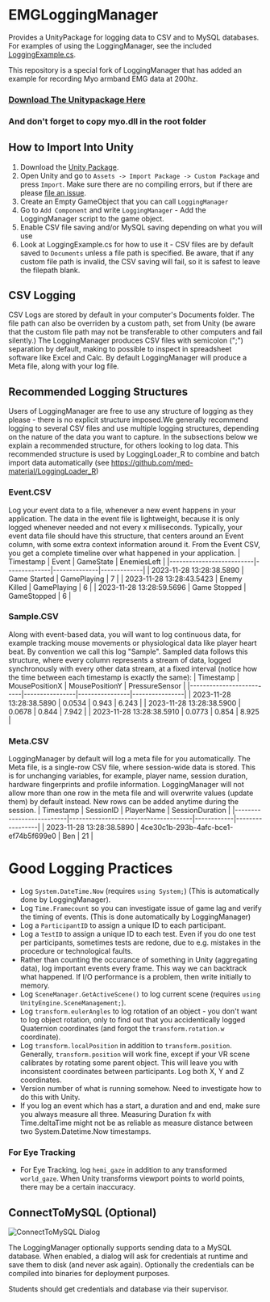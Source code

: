 # EMGLoggingManager
Provides a UnityPackage for logging data to CSV and to MySQL databases. For examples of using the LoggingManager, see the included [LoggingExample.cs](https://github.com/med-material/LoggingManager/blob/master/Assets/LoggingManager/LoggingExample.cs). 

This repository is a special fork of LoggingManager that has added an example for recording Myo armband EMG data at 200hz.

### [Download The Unitypackage Here](https://github.com/med-material/LoggingManager/releases/latest)
### And don't forget to copy myo.dll in the root folder

## How to Import Into Unity
 1. Download the [Unity Package](https://github.com/med-material/LoggingManager/releases/latest).
 2. Open Unity and go to `Assets -> Import Package -> Custom Package` and press `Import`. Make sure there are no compiling errors, but if there are please [file an issue](https://github.com/med-material/LoggingManager/issues/new/choose).
 3. Create an Empty GameObject that you can call `LoggingManager`
 4. Go to `Add Component` and write `LoggingManager` - Add the LoggingManager script to the game object.
 5. Enable CSV file saving and/or MySQL saving depending on what you will use
 6. Look at LoggingExample.cs for how to use it - CSV files are by default saved to `Documents` unless a file path is specified. Be aware, that if any custom file path is invalid, the CSV saving will fail, so it is safest to leave the filepath blank.

## CSV Logging
CSV Logs are stored by default in your computer's Documents folder. The file path can also be overriden by a custom path, set from Unity (be aware that the custom file path may not be transferable to other computers and fail silently.)  The LoggingManager produces CSV files with semicolon (";") separation by default, making to possible to inspect in spreadsheet software like Excel and Calc. By default LoggingManager will produce a Meta file, along with your log file. 

## Recommended Logging Structures
Users of LoggingManager are free to use any structure of logging as they please - there is no explicit structure imposed.We generally recommend logging to several CSV files and use multiple logging structures, depending on the nature of the data you want to capture. In the subsections below we explain a recommended structure, for others looking to log data. This recommended structure is used by LoggingLoader_R to combine and batch import data automatically (see https://github.com/med-material/LoggingLoader_R)

### Event.CSV
Log your event data to a file, whenever a new event happens in your application. The data in the event file is lightweight, because it is only logged whenever needed and not every x milliseconds. Typically, your event data file should have this structure, that centers around an Event column, with some extra context information around it. From the Event CSV, you get a complete timeline over what happened in your application.
| Timestamp                | Event        | GameState    | EnemiesLeft |
|--------------------------|--------------|--------------|-------------| 
| 2023-11-28 13:28:38.5890 | Game Started | GamePlaying  | 7           |
| 2023-11-28 13:28:43.5423 | Enemy Killed | GamePlaying  | 6           |
| 2023-11-28 13:28:59.5696 | Game Stopped | GameStopped  | 6           |

### Sample.CSV
Along with event-based data, you will want to log continuous data, for example tracking mouse movements or physiological data like player heart beat. By convention we call this log "Sample". Sampled data follows this structure, where every column represents a stream of data, logged synchronously with every other data stream, at a fixed interval (notice how the time between each timestamp is exactly the same):
| Timestamp                | MousePositionX | MousePositionY | PressureSensor |
|--------------------------|----------------|----------------|----------------|
| 2023-11-28 13:28:38.5890 | 0.0534         | 0.943          | 6.243          |
| 2023-11-28 13:28:38.5900 | 0.0678         | 0.844          | 7.942          |
| 2023-11-28 13:28:38.5910 | 0.0773         | 0.854          | 8.925          |


### Meta.CSV
LoggingManager by default will log a meta file for you automatically. The Meta file, is a single-row CSV file, where session-wide data is stored. This is for unchanging variables, for example, player name, session duration, hardware fingerprints and profile information. LoggingManager will not allow more than one row in the meta file and will overwrite values (update them) by default instead. New rows can be added anytime during the session.
| Timestamp                | SessionID                            | PlayerName | SessionDuration |
|--------------------------|--------------------------------------|------------|-----------------|
| 2023-11-28 13:28:38.5890 | 4ce30c1b-293b-4afc-bce1-ef74b5f699e0 | Ben        | 21              |

# Good Logging Practices
 - Log `System.DateTime.Now` (requires `using System;`) (This is automatically done by LoggingManager).
 - Log `Time.Framecount` so you can investigate issue of game lag and verify the timing of events. (This is done automatically by LoggingManager)
 - Log a `ParticipantID` to assign a unique ID to each participant.
 - Log a `TestID` to assign a unique ID to each test. Even if you do one test per participants, sometimes tests are redone, due to e.g. mistakes in the procedure or technological faults.
 - Rather than counting the occurance of something in Unity (aggregating data), log important events every frame. This way we can backtrack what happened. If I/O performance is a problem, then write initially to memory.
  - Log `SceneManager.GetActiveScene()` to log current scene (requires `using UnityEngine.SceneManagement;`).
 - Log `transform.eulerAngles` to log rotation of an object - you don't want to log object rotation, only to find out that you accidentically logged Quaternion coordinates (and forgot the `transform.rotation.w` coordinate).
 - Log `transform.localPosition` in addition to `transform.position`. Generally, `transform.position` will work fine, except if your VR scene calibrates by rotating some parent object. This will leave you with inconsistent coordinates between participants. Log both X, Y and Z coordinates.
 - Version number of what is running somehow. Need to investigate how to do this with Unity.
 - If you log an event which has a start, a duration and and end, make sure you always measure all three. Measuring Duration fx with Time.deltaTime might not be as reliable as measure distance between two System.Datetime.Now timestamps.
 
### For Eye Tracking
  - For Eye Tracking, log `hemi_gaze` in addition to any transformed `world_gaze`. When Unity transforms viewport points to world points, there may be a certain inaccuracy.

## ConnectToMySQL (Optional)
![ConnectToMySQL Dialog](https://raw.githubusercontent.com/med-material/ConnectToMySQL/master/connect-to-mysql-image.png)

The LoggingManager optionally supports sending data to a MySQL database.
When enabled, a dialog will ask for credentials at runtime and save them to disk (and never ask again).
Optionally the credentials can be compiled into binaries for deployment purposes.

Students should get credentials and database via their supervisor.
